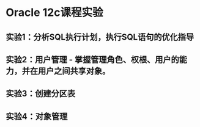 # Oracle 12c课程实验
## 实验1：分析SQL执行计划，执行SQL语句的优化指导
## 实验2：用户管理 - 掌握管理角色、权根、用户的能力，并在用户之间共享对象。
## 实验3：创建分区表
## 实验4：对象管理

